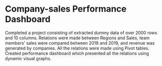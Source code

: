 # Company-sales Performance Dashboard

Completed a project consisting of extracted dummy data of over 2000 rows and 10 columns. Relations were made between Regions and Sales, team members’ sales were compared between 2018 and 2019, and revenue was generated by companies. All the relations were made using Pivot tables. Created performance dashboard which presented all the relations using dynamic visual graphs.
